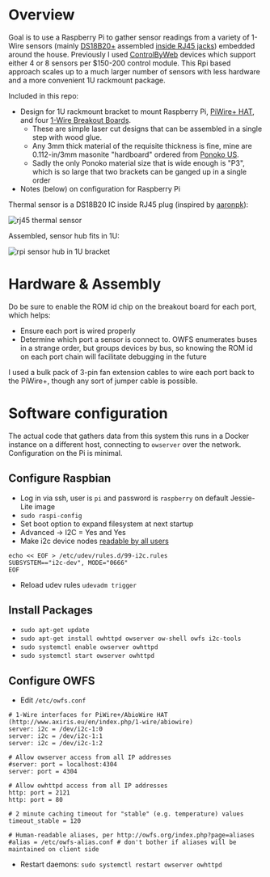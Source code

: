 # Overview
Goal is to use a Raspberry Pi to gather sensor readings from a variety of 1-Wire sensors (mainly 
[DS18B20+](http://datasheets.maximintegrated.com/en/ds/DS18S20.pdf) assembled [inside RJ45 
jacks](http://www.flickr.com/photos/aaronpk/13953336384)) embedded around
the house. Previously I used [ControlByWeb](http://controlbyweb.com) devices which support either 4 or 8 sensors per $150-200
control module. This Rpi based approach scales up to a much larger number of sensors with less hardware and a more convenient
1U rackmount package.

Included in this repo:
* Design for 1U rackmount bracket to mount Raspberry Pi, [PiWire+ HAT](http://www.axiris.eu/en/index.php/1-wire/abiowire), and four [1-Wire Breakout Boards](http://www.axiris.eu/en/index.php/1-wire/1-wire-breakout-board).
  * These are simple laser cut designs that can be assembled in a single step with wood glue.
  * Any 3mm thick material of the requisite thickness is fine, mine are 0.112-in/3mm masonite "hardboard" ordered from [Ponoko US](http://ponoko.com).
  * Sadly the only Ponoko material size that is wide enough is "P3", which is so large that two brackets can be ganged up in a single order
* Notes (below) on configuration for Raspberry Pi

Thermal sensor is a DS18B20 IC inside RJ45 plug (inspired by [aaronpk](http://c1.staticflickr.com/6/5084/13953336384_6527c25317_k.jpg)):

![rj45 thermal sensor](https://photos.smugmug.com/Projects/House-Projects/1-Wire-Sensor-Hub/i-nn9RN6m/0/L/2016-07-26%2008.59.05-L.jpg)


Assembled, sensor hub fits in 1U:

![rpi sensor hub in 1U bracket](https://photos.smugmug.com/Projects/House-Projects/1-Wire-Sensor-Hub/i-7vHKcCM/1/L/2016-07-25%2018.40.12-L.jpg)

# Hardware & Assembly

Do be sure to enable the ROM id chip on the breakout board for each port, which helps:
* Ensure each port is wired properly
* Determine which port a sensor is connect to. OWFS enumerates buses in a strange order, but groups devices by bus, so knowing the ROM id on each port chain will facilitate debugging in the future

I used a bulk pack of 3-pin fan extension cables to wire each port back to the PiWire+, though any sort of jumper cable is possible.
# Software configuration
The actual code that gathers data from this system this runs in a Docker instance on a different host, connecting to `owserver` over the network. Configuration on the Pi is minimal.

## Configure Raspbian

* Log in via ssh, user is `pi` and password is `raspberry` on default Jessie-Lite image
* `sudo raspi-config`
* Set boot option to expand filesystem at next startup
* Advanced -> I2C = Yes and Yes
* Make i2c device nodes [readable by all users](http://blog.chrysocome.net/2012/11/raspberry-pi-i2c.html)
```
echo << EOF > /etc/udev/rules.d/99-i2c.rules
SUBSYSTEM=="i2c-dev", MODE="0666"
EOF
```
* Reload udev rules `udevadm trigger`

## Install Packages

* `sudo apt-get update`
* `sudo apt-get install owhttpd owserver ow-shell owfs i2c-tools`
* `sudo systemctl enable owserver owhttpd`
* `sudo systemctl start owserver owhttpd`

## Configure OWFS
* Edit `/etc/owfs.conf`
```
# 1-Wire interfaces for PiWire+/AbioWire HAT (http://www.axiris.eu/en/index.php/1-wire/abiowire)
server: i2c = /dev/i2c-1:0
server: i2c = /dev/i2c-1:1
server: i2c = /dev/i2c-1:2

# Allow owserver access from all IP addresses
#server: port = localhost:4304
server: port = 4304

# Allow owhttpd access from all IP addresses
http: port = 2121
http: port = 80

# 2 minute caching timeout for "stable" (e.g. temperature) values
timeout_stable = 120

# Human-readable aliases, per http://owfs.org/index.php?page=aliases
#alias = /etc/owfs-alias.conf # don't bother if aliases will be maintained on client side
```
* Restart daemons: `sudo systemctl restart owserver owhttpd`
